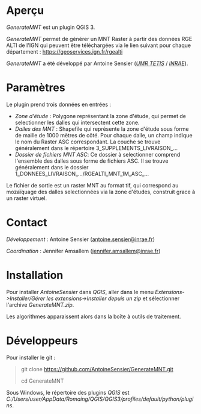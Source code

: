 
# Aperçu

*GenerateMNT* est un plugin QGIS 3.

*GenerateMNT*  permet de générer un MNT Raster à partir des données RGE ALTI de l'IGN qui peuvent être téléchargées via le lien suivant pour chaque département :
https://geoservices.ign.fr/rgealti

*GenerateMNT* a été développé par Antoine Sensier ([*UMR TETIS*](https://www.umr-tetis.fr) / [*INRAE*](http://www.inrae.fr)).

# Paramètres

Le plugin prend trois données en entrées :
 - *Zone d'étude* : Polygone représentant la zone d'étude, qui permet de selectionner les dalles qui intersectent cette zone.
 -  *Dalles des MNT* : Shapefile qui représente la zone d'étude sous forme de maille de 1000 mètres de côté. Pour chaque dalle, un champ indique le nom du Raster ASC correspondant. La couche se trouve généralement dans le répertoire 3_SUPPLEMENTS_LIVRAISON_...
 - *Dossier de fichiers MNT ASC*: Ce dossier à selectionner comprend l'ensemble des dalles sous forme de fichiers ASC. Il se trouve généralement dans le dossier 1_DONNEES_LIVRAISON_.../RGEALTI_MNT_1M_ASC_...

Le fichier de sortie est un raster MNT au format tif, qui correspond au mozaïquage des dalles selectionnées via la zone d'études, construit grace à un raster virtuel.

# Contact

*Développement* : Antoine Sensier (antoine.sensier@inrae.fr)

*Coordination* : Jennifer Amsallem (jennifer.amsallem@inrae.fr)


# Installation

Pour installer *AntoineSensier* dans *QGIS*, aller dans le menu *Extensions->Installer/Gérer les extensions->Installer depuis un zip* et sélectionner l'archive *GenerateMNT.zip*.

Les algorithmes apparaissent alors dans la boîte à outils de traitement.


# Développeurs


Pour installer le git :  
> git clone https://github.com/AntoineSensier/GenerateMNT.git
>
> cd GenerateMNT

Sous Windows, le répertoire des plugins *QGIS* est *C:/Users/user/AppData/Romaing/QGIS/QGIS3/profiles/default/python/plugins*.
